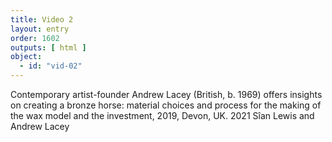 ```yaml
---
title: Video 2
layout: entry
order: 1602
outputs: [ html ]
object:
  - id: "vid-02"
---
```


Contemporary artist-founder Andrew Lacey (British, b. 1969) offers insights on creating a bronze horse: material choices and process for the making of the wax model and the investment, 2019, Devon, UK. 2021 Sîan Lewis and Andrew Lacey

